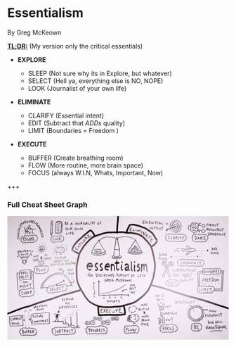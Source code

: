 # Essentialism

By Greg McKeown

<ins>**TL;DR:**</ins> (My version only the critical essentials)

* **EXPLORE**
    * SLEEP (Not sure why its in Explore, but whatever)
    * SELECT (Hell ya, everything else is NO, NOPE)
    * LOOK (Journalist of your own life)

* **ELIMINATE**
    * CLARIFY (Essential intent)
    * EDIT (Subtract that *ADDs* quality)
    * LIMIT (Boundaries = Freedom )

* **EXECUTE**
    * BUFFER (Create breathing room)
    * FLOW (More routine, more brain space)
    * FOCUS (always W.I.N, Whats, Important, Now)

+++

### Full Cheat Sheet Graph
![Cheat Sheet Graph](./imgs/Essentialism.png)